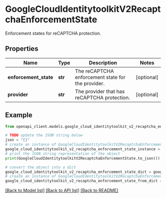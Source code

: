 # GoogleCloudIdentitytoolkitV2RecaptchaEnforcementState

Enforcement states for reCAPTCHA protection.

## Properties

Name | Type | Description | Notes
------------ | ------------- | ------------- | -------------
**enforcement_state** | **str** | The reCAPTCHA enforcement state for the provider. | [optional] 
**provider** | **str** | The provider that has reCAPTCHA protection. | [optional] 

## Example

```python
from openapi_client.models.google_cloud_identitytoolkit_v2_recaptcha_enforcement_state import GoogleCloudIdentitytoolkitV2RecaptchaEnforcementState

# TODO update the JSON string below
json = "{}"
# create an instance of GoogleCloudIdentitytoolkitV2RecaptchaEnforcementState from a JSON string
google_cloud_identitytoolkit_v2_recaptcha_enforcement_state_instance = GoogleCloudIdentitytoolkitV2RecaptchaEnforcementState.from_json(json)
# print the JSON string representation of the object
print(GoogleCloudIdentitytoolkitV2RecaptchaEnforcementState.to_json())

# convert the object into a dict
google_cloud_identitytoolkit_v2_recaptcha_enforcement_state_dict = google_cloud_identitytoolkit_v2_recaptcha_enforcement_state_instance.to_dict()
# create an instance of GoogleCloudIdentitytoolkitV2RecaptchaEnforcementState from a dict
google_cloud_identitytoolkit_v2_recaptcha_enforcement_state_from_dict = GoogleCloudIdentitytoolkitV2RecaptchaEnforcementState.from_dict(google_cloud_identitytoolkit_v2_recaptcha_enforcement_state_dict)
```
[[Back to Model list]](../README.md#documentation-for-models) [[Back to API list]](../README.md#documentation-for-api-endpoints) [[Back to README]](../README.md)


